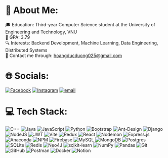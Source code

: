 # 💫 About Me:
🎓 Education: Third-year Computer Science student at the University of Engineering and Technology, VNU<br>🚀 GPA: 3.79<br>🔍 Interests: Backend Development, Machine Learning, Data Engineering, Distributed Systems<br>📩 Contact me through: hoangducduong025@gmail.com


# 🌐 Socials:
[![Facebook](https://img.shields.io/badge/Facebook-%231877F2.svg?logo=Facebook&logoColor=white)](https://facebook.com/hoangducduong.hdd) [![Instagram](https://img.shields.io/badge/Instagram-%23E4405F.svg?logo=Instagram&logoColor=white)](https://instagram.com/duongduc025) [![email](https://img.shields.io/badge/Email-D14836?logo=gmail&logoColor=white)](mailto:hoangducduong025@gmail.com) 

# 💻 Tech Stack:
![C++](https://img.shields.io/badge/c++-%2300599C.svg?style=flat-square&logo=c%2B%2B&logoColor=white) ![Java](https://img.shields.io/badge/java-%23ED8B00.svg?style=flat-square&logo=openjdk&logoColor=white) ![JavaScript](https://img.shields.io/badge/javascript-%23323330.svg?style=flat-square&logo=javascript&logoColor=%23F7DF1E) ![Python](https://img.shields.io/badge/python-3670A0?style=flat-square&logo=python&logoColor=ffdd54) ![Bootstrap](https://img.shields.io/badge/bootstrap-%238511FA.svg?style=flat-square&logo=bootstrap&logoColor=white) ![Ant-Design](https://img.shields.io/badge/-AntDesign-%230170FE?style=flat-square&logo=ant-design&logoColor=white) ![Django](https://img.shields.io/badge/django-%23092E20.svg?style=flat-square&logo=django&logoColor=white) ![NodeJS](https://img.shields.io/badge/node.js-6DA55F?style=flat-square&logo=node.js&logoColor=white) ![JWT](https://img.shields.io/badge/JWT-black?style=flat-square&logo=JSON%20web%20tokens) ![Vite](https://img.shields.io/badge/vite-%23646CFF.svg?style=flat-square&logo=vite&logoColor=white) ![Redux](https://img.shields.io/badge/redux-%23593d88.svg?style=flat-square&logo=redux&logoColor=white) ![React](https://img.shields.io/badge/react-%2320232a.svg?style=flat-square&logo=react&logoColor=%2361DAFB) ![Nodemon](https://img.shields.io/badge/NODEMON-%23323330.svg?style=flat-square&logo=nodemon&logoColor=%BBDEAD) ![Express.js](https://img.shields.io/badge/express.js-%23404d59.svg?style=flat-square&logo=express&logoColor=%2361DAFB) ![Anaconda](https://img.shields.io/badge/Anaconda-%2344A833.svg?style=flat-square&logo=anaconda&logoColor=white) ![NPM](https://img.shields.io/badge/NPM-%23CB3837.svg?style=flat-square&logo=npm&logoColor=white) ![Firebase](https://img.shields.io/badge/firebase-a08021?style=flat-square&logo=firebase&logoColor=ffcd34) ![MySQL](https://img.shields.io/badge/mysql-4479A1.svg?style=flat-square&logo=mysql&logoColor=white) ![MongoDB](https://img.shields.io/badge/MongoDB-%234ea94b.svg?style=flat-square&logo=mongodb&logoColor=white) ![Postgres](https://img.shields.io/badge/postgres-%23316192.svg?style=flat-square&logo=postgresql&logoColor=white) ![SQLite](https://img.shields.io/badge/sqlite-%2307405e.svg?style=flat-square&logo=sqlite&logoColor=white) ![Redis](https://img.shields.io/badge/redis-%23DD0031.svg?style=flat-square&logo=redis&logoColor=white) ![Neo4J](https://img.shields.io/badge/Neo4j-008CC1?style=flat-square&logo=neo4j&logoColor=white) ![scikit-learn](https://img.shields.io/badge/scikit--learn-%23F7931E.svg?style=flat-square&logo=scikit-learn&logoColor=white) ![NumPy](https://img.shields.io/badge/numpy-%23013243.svg?style=flat-square&logo=numpy&logoColor=white) ![Pandas](https://img.shields.io/badge/pandas-%23150458.svg?style=flat-square&logo=pandas&logoColor=white) ![Git](https://img.shields.io/badge/git-%23F05033.svg?style=flat-square&logo=git&logoColor=white) ![GitHub](https://img.shields.io/badge/github-%23121011.svg?style=flat-square&logo=github&logoColor=white) ![Postman](https://img.shields.io/badge/Postman-FF6C37?style=flat-square&logo=postman&logoColor=white) ![Docker](https://img.shields.io/badge/docker-%230db7ed.svg?style=flat-square&logo=docker&logoColor=white) ![Notion](https://img.shields.io/badge/Notion-%23000000.svg?style=flat-square&logo=notion&logoColor=white)
